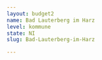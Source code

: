 ```yaml
---
layout: budget2
name: Bad Lauterberg im Harz
level: kommune
state: NI
slug: Bad-Lauterberg-im-Harz

---
```



